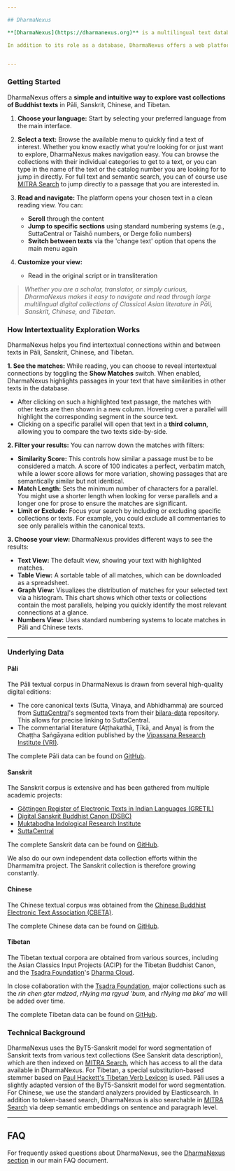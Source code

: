 ```yaml
---

## DharmaNexus

**[DharmaNexus](https://dharmanexus.org)** is a multilingual text database for Classical Asian languages that serves as the foundation for the Dharmamitra platform. It hosts our ever-growing collection of texts in Pāli, Sanskrit, Chinese, and Tibetan and is tightly integrated with [MITRA Search](mitra_tools/search.md) and [MITRA Deep Research](mitra_tools/deep_research.md). This provides advanced fuzzy, semantic, and cross-lingual search capabilities, and is one of the few databases that provide search capabilities over large Sanskrit collections. 

In addition to its role as a database, DharmaNexus offers a web platform for exploring intertextuality between these texts, in monolingual as well as multilingual settings. This feature, along with its technical foundation, is a continuation of the [BuddhaNexus](https://buddhanexus.net) project. It employs modernized algorithms that combine multilingual matching with deep semantic similarity from [Gemma 2 MITRA-E](https://huggingface.co/buddhist-nlp/gemma-2-mitra-e).


---
```

 

### Getting Started

DharmaNexus offers a **simple and intuitive way to explore vast collections of Buddhist texts** in Pāli, Sanskrit, Chinese, and Tibetan.

1. **Choose your language:** Start by selecting your preferred language from the main interface.
2. **Select a text:** Browse the available menu to quickly find a text of interest. Whether you know exactly what you're looking for or just want to explore, DharmaNexus makes navigation easy. You can browse the collections with their individual categories to get to a text, or you can type in the name of the text or the catalog number you are looking for to jump in directly. For full text and semantic search, you can of course use [MITRA Search](mitra_tools/search.md) to jump directly to a passage that you are interested in. 

3. **Read and navigate:** The platform opens your chosen text in a clean reading view. You can:
   - **Scroll** through the content
   - **Jump to specific sections** using standard numbering systems (e.g., SuttaCentral or Taishō numbers, or Derge folio numbers)
   - **Switch between texts** via the 'change text' option that opens the main menu again
4. **Customize your view:**
   - Read in the original script or in transliteration
 
> _Whether you are a scholar, translator, or simply curious, DharmaNexus makes it easy to navigate and read through large multilingual digital collections of Classical Asian literature in Pāli, Sanskrit, Chinese, and Tibetan._

### How Intertextuality Exploration Works 

DharmaNexus helps you find intertextual connections within and between texts in Pāli, Sanskrit, Chinese, and Tibetan.

**1. See the matches:** While reading, you can choose to reveal intertextual connections by toggling the **Show Matches** switch. When enabled, DharmaNexus highlights passages in your text that have similarities in other texts in the database. 
   - After clicking on such a highlighted text passage, the matches with other texts are then shown in a new column. Hovering over a parallel will highlight the corresponding segment in the source text.
   - Clicking on a specific parallel will open that text in a **third column**, allowing you to compare the two texts side-by-side.

**2. Filter your results:** You can narrow down the matches with filters:

*   **Similarity Score:** This controls how similar a passage must be to be considered a match. A score of 100 indicates a perfect, verbatim match, while a lower score allows for more variation, showing passages that are semantically similar but not identical.
*   **Match Length:** Sets the minimum number of characters for a parallel. You might use a shorter length when looking for verse parallels and a longer one for prose to ensure the matches are significant.
*   **Limit or Exclude:** Focus your search by including or excluding specific collections or texts. For example, you could exclude all commentaries to see only parallels within the canonical texts.

**3. Choose your view:** DharmaNexus provides different ways to see the results:

*   **Text View:** The default view, showing your text with highlighted matches.
*   **Table View:** A sortable table of all matches, which can be downloaded as a spreadsheet.
*   **Graph View:** Visualizes the distribution of matches for your selected text via a histogram. This chart shows which other texts or collections contain the most parallels, helping you quickly identify the most relevant connections at a glance.
*   **Numbers View:** Uses standard numbering systems to locate matches in Pāli and Chinese texts.

---

### Underlying Data

#### Pāli

The Pāli textual corpus in DharmaNexus is drawn from several high-quality digital editions:

*   The core canonical texts (Sutta, Vinaya, and Abhidhamma) are sourced from [SuttaCentral](https://suttacentral.net/)'s segmented texts from their [bilara-data](https://github.com/suttacentral/bilara-data) repository. This allows for precise linking to SuttaCentral.
*   The commentarial literature (Aṭṭhakathā, Ṭīkā, and Anya) is from the Chaṭṭha Saṅgāyana edition published by the [Vipassana Research Institute (VRI)](https://tipitaka.org/).

The complete Pāli data can be found on [GitHub](https://github.com/dharmamitra/dharmanexus-pali).

#### Sanskrit

The Sanskrit corpus is extensive and has been gathered from multiple academic projects:

*   [Göttingen Register of Electronic Texts in Indian Languages (GRETIL)](http://gretil.sub.uni-goettingen.de/gretil.html)
*   [Digital Sanskrit Buddhist Canon (DSBC)](https://www.dsbcproject.org/)
*   [Muktabodha Indological Research Institute](https://muktabodha.org/)
*   [SuttaCentral](https://suttacentral.net/)

The complete Sanskrit data can be found on [GitHub](https://github.com/dharmamitra/dharmanexus-sanskrit).

We also do our own independent data collection efforts within the Dharmamitra project. The Sanskrit collection is therefore growing constantly. 
#### Chinese

The Chinese textual corpus was obtained from the [Chinese Buddhist Electronic Text Association (CBETA)](https://cbeta.org/).

The complete Chinese data can be found on [GitHub](https://github.com/dharmamitra/dharmanexus-chinese).

#### Tibetan

The Tibetan textual corpora are obtained from various sources, including the Asian Classics Input Projects (ACIP) for the Tibetan Buddhist Canon, and the [Tsadra Foundation](https://tsadra.org/)'s [Dharma Cloud](https://dharmacloud.tsadra.org/).

In close collaboration with the [Tsadra Foundation](https://tsadra.org/), major collections such as the *rin chen gter mdzod*, *rNying ma rgyud ’bum*, and *rNying ma bka’ ma* will be added over time. 

The complete Tibetan data can be found on [GitHub](https://github.com/dharmamitra/dharmanexus-tibetan). 


### Technical Background 

DharmaNexus uses the ByT5-Sanskrit model for word segmentation of Sanskrit texts from various text collections (See Sanskrit data description), which are then indexed on [MITRA Search](mitra_tools/search.md), which has access to all the data available in DharmaNexus. For Tibetan, a special substitution-based stemmer based on [Paul Hackett's Tibetan Verb Lexicon](https://www.shambhala.com/a-tibetan-verb-lexicon-15252.html?srsltid=AfmBOoqO0LtadFcogdBf_YR8L207hBf8ycgHiyKw259R3TrLebxZJgjt) is used. Pāli uses a slightly adapted version of the ByT5-Sanskrit model for word segmentation. For Chinese, we use the standard analyzers provided by Elasticsearch. In addition to token-based search, DharmaNexus is also searchable in [MITRA Search](mitra_tools/search.md) via deep semantic embeddings on sentence and paragraph level.

---

## FAQ

For frequently asked questions about DharmaNexus, see the [DharmaNexus section](https://dharmamitra.github.io/dharmamitra-guides/faq/#mitra-search-dharmanexus) in our main FAQ document.  